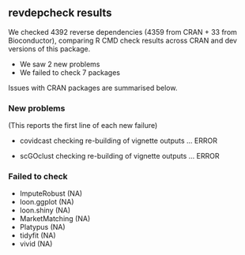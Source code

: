 ## revdepcheck results

We checked 4392 reverse dependencies (4359 from CRAN + 33 from Bioconductor), comparing R CMD check results across CRAN and dev versions of this package.

 * We saw 2 new problems
 * We failed to check 7 packages

Issues with CRAN packages are summarised below.

### New problems
(This reports the first line of each new failure)

* covidcast
  checking re-building of vignette outputs ... ERROR

* scGOclust
  checking re-building of vignette outputs ... ERROR

### Failed to check

* ImputeRobust   (NA)
* loon.ggplot    (NA)
* loon.shiny     (NA)
* MarketMatching (NA)
* Platypus       (NA)
* tidyfit        (NA)
* vivid          (NA)
